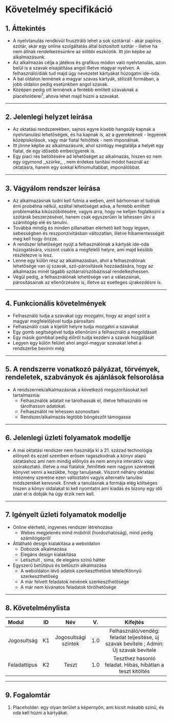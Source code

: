 # **Követelméy specifikáció**
## 1. Áttekintés
* A nyelvtanulás rendkívül frusztráló lehet a sok szótárral - akár papíros szótár, akár egy online szolgáltatás által biztosított szótár - illetve ha nem állnak rendelkezésünkre az előbbi eszközök. Itt jön képbe az alkalmazásunk.
* Az alkalmazás célja a játékos és grafikus módon való nyelvtanulás, azon belül is a szavak elsajátítása angol illetve magyar nyelven. A felhasználó/diák tud majd úgy nevezetet kártyákat húzogatni ide-oda. 
* A bal oldalon lennének a magyar szavas kártyák, stilizált formában, a jobb oldalon pedig esetünkben angol szavak. 
* Középen pedig ott lennének a fentebb említett szavaknak a placeholderei<sup>1</sup>, ahova lehet majd húzni a szavakat. 
---
## 2. Jelenlegi helyzet leírása
* Az oktatási rendszerekben, sajnos egyre kisebb hangsúly kapnak a nyelvtanulási lehetőségek, és ha kapnak is, az a gyerekeknek - legyenek középiskolások, vagy már fiatal felnőttek - nem imponálnak. 
* Itt jönne képbe az alkalmazásunk, ahol szintúgy megtalálja a helyét egy fiatal, de egy idősebb ember/gyerek is. 
* Egy piaci rés betöltésére ad lehetőséget az alkalmazás, hiszen ez nem egy úgymond ,,szürke,, , nem érdekes tanítási módot használ az oktatásra, hanem egy sokkal kifinomultabbat, imponálóbbat.
---
## 3. Vágyálom rendszer leírása
* Az alkalmazásnak tudni kell futnia a weben, amit bárhonnan el tudnak érni probélma nélkül, ezáltal lehetőséget adva, a fentebb említett problematika kiküszöbölésére, vagyis arra, hogy ne kelljen foglalkozni a szótárak beszerzésével, hanem csak egyszerűen le lehessen ülni a számítógép elé és tanulni.
* Továbbá mindíg és minden pillanatban elérhető kell hogy legyen, sebességben és reszponzivitásban változatlan, illetve hibamentességét meg kell hogy őrizze. 
* A rendszer lehetőséget nyújt a felhasználónak a kártyák ide-oda húzogatására, viszont csakis a megfelelő helyre, ami majd később részletezve is lesz. 
* Lenne egy külön rész az alkalmazásban, ahol a felhasználónak lehetősége van új szavak, szó-párosítások hozzáadására, hogy az alkalmazás minél tágabb szótárral/szóbázissal rendelkezhessen.
* Végül pedig, a felhasználónak lehetősége van a válaszainak, párosításainak az ellenőrzésére is, illetve az esetleges újrakezdésre is.
---
## 4. Funkcionális követelmények
* Felhasználó tudja a szavakat úgy mozgatni, hogy az angol szót a magyar megfelelőjével tudja párosítani
* Felhasználó csak a kijelölt helyre tudja mozgatni a szavakat
* Egy gomb segítségével tudja ellenőrizni a felhasználó a megoldásait
* Egy másik gombbal pedig előröl tudja kezdeni a szavak húzgálását
* Legyen egy külön felület ahol angol-magyar szavakat lehet a rendszerbe bevinni még
---
## 5. A rendszerre vonatkozó pályázat, törvények, rendeletek, szabványok és ajánlások felsorolása
* A rendszernek/alkalmazásnak a következő megszorításokat kell tartalmaznia:
    * Felhasználók adatait ne tárolhassák el, illetve felhasználó ne tárolhasson adatokat.
    * Felhasználót ne lehessen azonosítani
    * Rendszer/alkalmazás legtöbb böngészőt támogassa
---
## 6. Jelenlegi üzleti folyamatok modellje
* A mai oktatási rendszer nem használja ki a 21. század technológia előnyeit és ezzel szemben erősen ragaszkodnak a könyv alapú oktatáshoz ami nem mindig előnyös és nem annyira interaktív vagy szórakoztató. Illetve a mai fiatalok ,felnőttek nem nagyon szeretnek könyvet venni a kezükbe, hogy tanuljanak. Viszont néhány oktatási intézmény szeretne ezen változtatni vagyis alternatív tanulási módszereket keresnek. Ennek a tanulásnak a formája elég költséges hiszen a könyv oldalakat ki kell nyomtatni ami kiadás és bizony egy idő után el is dobják ha úgy érzik nem kell.
---
## 7. Igényelt üzleti folyamatok modellje
* Online elérhető, ingyenes rendszer létrehozása
    * Webes megjelenés mind mobilról (hordozhatóság), mind pedig számítógépről
* Átlátható design kialakítása a weboldalon
    * Dobozok alkalmazása
    * Elegáns design kialakítása
    * Letisztult , sima, de elegáns színű háttér
* Egyszerű betűtípus és betűszín alkalmazása
    * A weboldalon lévő adatok szerkeszthetővé tétele/Könnyű szerkeszthetőség
    * A már felvett feladatok nevének szerkeszthetősége
    * A már nem kívánatos feladatok törölhetősége
---
## 8. Követelménylista
|    Modul    |      ID     |           Név          |   V.   |                                                 Kifejtés                                                      |
| :---        |    :----:   |          :---:         | :---:  |                                                  :---:                                                        |
| Jogosultság |      K1     | Jogosultsági szintek   |  1.0   |                     Felhasználó/vendég: feladat teljesítése, új szavak bevitele ; Admin: Új szavak bevitele                       |
| Feladattípus|      K2     |          Teszt         |  1.0   |                         Teszthez hasonló feladat. Hibás, hibátlan a teszt kitöltés 

---
## 9. Fogalomtár
1. Placeholder: egy olyan terület a képernyőn, ami kicsit másabb színű, és oda kell húzni a kártyákat.